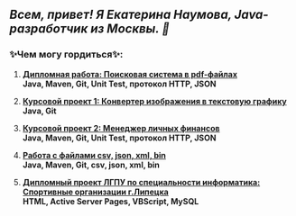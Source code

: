## *Всем, привет! Я Екатерина Наумова, Java-разработчик из Москвы. 👋*

### ✨Чем могу гордиться✨:


1. **[Дипломная работа: Поисковая система в pdf-файлах](https://github.com/Eznamen/pcs-final-diplom)**        
     **Java, Maven, Git, Unit Test, протокол HTTP, JSON**

1. **[Курсовой проект 1: Конвертер изображения в текстовую графику](https://github.com/Eznamen/fotomaker)**        
     **Java, Git**
    
1. **[Курсовой проект 2: Менеджер личных финансов](https://github.com/Eznamen/Kyrsovoy2Utf8)**        
    **Java, Maven, Git, Unit Test, протокол HTTP, JSON**
     
1. **[Работа с файлами csv, json, xml, bin](https://github.com/Eznamen/FileReader-Writer/branches)**        
    **Java, Maven, Git, csv, json, xml, bin**
    
1. **[Дипломный проект ЛГПУ по специальности информатика: Спортивные организации г.Липецка](https://github.com/Eznamen/HLML-ASP-Sport-school-)**        
    **HTML, Active Server Pages, VBScript, MySQL**
   
    


<!--
**Eznamen/Eznamen** is a ✨ _special_ ✨ repository because its `README.md` (this file) appears on your GitHub profile.

Here are some ideas to get you started:

- 🔭 I’m currently working on ...
- 🌱 I’m currently learning ...
- 👯 I’m looking to collaborate on ...
- 🤔 I’m looking for help with ...
- 💬 Ask me about ...
- 📫 How to reach me: ...
- 😄 Pronouns: ...
- ⚡ Fun fact: ...
-->
